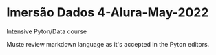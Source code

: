# Imersão Dados 4-Alura-May-2022
 Intensive Pyton/Data course
 
 Muste review markdown language as it's accepted in the Pyton editors.
